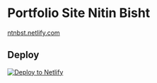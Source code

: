 # Portfolio Site Nitin Bisht
[ntnbst.netlify.com](https://ntnbst.netlify.com)

## Deploy

[![Deploy to Netlify](https://www.netlify.com/img/deploy/button.svg)](https://app.netlify.com/start/deploy?repository=https://github.com/gatsbyjs/gatsby-starter-default)
